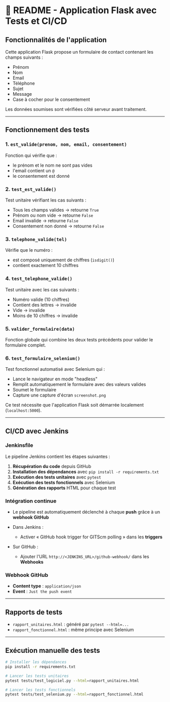 # 📄 README - Application Flask avec Tests et CI/CD

## Fonctionnalités de l'application

Cette application Flask propose un formulaire de contact contenant les champs suivants :

* Prénom
* Nom
* Email
* Téléphone
* Sujet
* Message
* Case à cocher pour le consentement

Les données soumises sont vérifiées côté serveur avant traitement.

---

## Fonctionnement des tests

### 1. `est_valide(prenom, nom, email, consentement)`

Fonction qui vérifie que :

* le prénom et le nom ne sont pas vides
* l'email contient un `@`
* le consentement est donné

### 2. `test_est_valide()`

Test unitaire vérifiant les cas suivants :

* Tous les champs valides → retourne `True`
* Prénom ou nom vide → retourne `False`
* Email invalide → retourne `False`
* Consentement non donné → retourne `False`

### 3. `telephone_valide(tel)`

Vérifie que le numéro :

* est composé uniquement de chiffres (`isdigit()`)
* contient exactement 10 chiffres

### 4. `test_telephone_valide()`

Test unitaire avec les cas suivants :

* Numéro valide (10 chiffres)
* Contient des lettres → invalide
* Vide → invalide
* Moins de 10 chiffres → invalide

### 5. `valider_formulaire(data)`

Fonction globale qui combine les deux tests précédents pour valider le formulaire complet.

### 6. `test_formulaire_selenium()`

Test fonctionnel automatisé avec Selenium qui :

* Lance le navigateur en mode "headless"
* Remplit automatiquement le formulaire avec des valeurs valides
* Soumet le formulaire
* Capture une capture d'écran `screenshot.png`

Ce test nécessite que l'application Flask soit démarrée localement (`localhost:5000`).

---

##  CI/CD avec Jenkins

###  Jenkinsfile

Le pipeline Jenkins contient les étapes suivantes :

1. **Récupération du code** depuis GitHub
2. **Installation des dépendances** avec `pip install -r requirements.txt`
3. **Exécution des tests unitaires** avec `pytest`
4. **Exécution des tests fonctionnels** avec Selenium
5. **Génération des rapports** HTML pour chaque test

###  Intégration continue

* Le pipeline est automatiquement déclenché à chaque **push** grâce à un **webhook GitHub**
* Dans Jenkins :

  * Activer « GitHub hook trigger for GITScm polling » dans les **triggers**
* Sur GitHub :

  * Ajouter l'URL `http://<JENKINS_URL>/github-webhook/` dans les **Webhooks**

###  Webhook GitHub

* **Content type** : `application/json`
* **Event** : `Just the push event`

---

## Rapports de tests

* `rapport_unitaires.html` : généré par `pytest --html=...`
* `rapport_fonctionnel.html` : même principe avec Selenium

---

## Exécution manuelle des tests

```bash
# Installer les dépendances
pip install -r requirements.txt

# Lancer les tests unitaires
pytest tests/test_logiciel.py --html=rapport_unitaires.html

# Lancer les tests fonctionnels
pytest tests/test_selenium.py --html=rapport_fonctionnel.html
```

